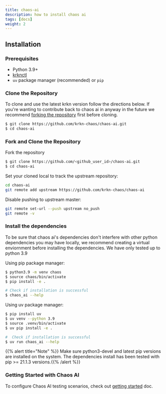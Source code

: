 ```yaml
---
title: chaos-ai
description: how to install chaos ai
tags: [docs]
weight: 2
---
```



## Installation

### Prerequisites

- Python 3.9+
- [krknctl](/docs/installation/krknctl.md)
- `uv` package manager (recommended) or `pip`

### Clone the Repository

To clone and use the latest krkn version follow the directions below. If you're wanting to contribute back to chaos ai in anyway in the future we recommend [forking the repository](#fork-and-clone-the-repository) first before cloning. 

```bash
$ git clone https://github.com/krkn-chaos/chaos-ai.git
$ cd chaos-ai 
```

### Fork and Clone the Repository
Fork the repository 
```bash
$ git clone https://github.com/<github_user_id>/chaos-ai.git
$ cd chaos-ai 
```

Set your cloned local to track the upstream repository:
```bash
cd chaos-ai
git remote add upstream https://github.com/krkn-chaos/chaos-ai
```

Disable pushing to upstream master:

```bash
git remote set-url --push upstream no_push
git remote -v
```


### Install the dependencies

To be sure that chaos ai's dependencies don't interfere with other python dependencies you may have locally, we recommend creating a virtual enviornment before installing the dependencies. We have only tested up to python 3.9

Using pip package manager:

```bash
$ python3.9 -m venv chaos
$ source chaos/bin/activate
$ pip install -e .

# Check if installation is successful
$ chaos_ai --help
```

Using uv package manager:
```bash
$ pip install uv
$ uv venv --python 3.9
$ source .venv/bin/activate
$ uv pip install -e .

#  Check if installation is successful
$ uv run chaos_ai --help
```

{{% alert title="Note" %}} Make sure python3-devel and latest pip versions are installed on the system. The dependencies install has been tested with pip >= 21.1.3 versions.{{% /alert %}}

### Getting Started with Chaos AI

To configure Chaos AI testing scenarios, check out [getting started](../getting-started/getting-started-chaos-ai.md) doc.
